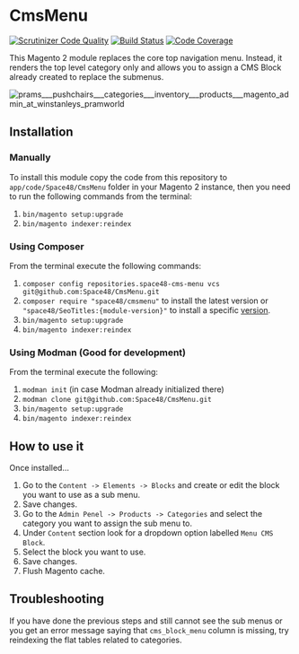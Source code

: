 # CmsMenu
[![Scrutinizer Code Quality](https://scrutinizer-ci.com/g/Space48/CmsMenu/badges/quality-score.png?b=master&s=2ef036b4914a67ab3a7629d4a7cd722d422fee77)](https://scrutinizer-ci.com/g/Space48/CmsMenu/?branch=master)
[![Build Status](https://scrutinizer-ci.com/g/Space48/CmsMenu/badges/build.png?b=master&s=cfd32528f9ec408b7280749154c22c49933d53d3)](https://scrutinizer-ci.com/g/Space48/CmsMenu/build-status/master)
[![Code Coverage](https://scrutinizer-ci.com/g/Space48/CmsMenu/badges/coverage.png?b=master&s=058641925edf8931d988a11aa92003121356a4ba)](https://scrutinizer-ci.com/g/Space48/CmsMenu/?branch=master)

This Magento 2 module replaces the core top navigation menu. Instead, it renders the top level category only and allows you to assign a CMS Block already created to replace the submenus.

![prams___pushchairs___categories___inventory___products___magento_admin_at_winstanleys_pramworld](https://user-images.githubusercontent.com/1080386/30594708-e2862734-9d46-11e7-8da8-fc941eb89514.jpg)

## Installation

### Manually 

To install this module copy the code from this repository to `app/code/Space48/CmsMenu` folder in your Magento 2 instance, then you need to run the following commands from the terminal:

1. `bin/magento setup:upgrade`
2. `bin/magento indexer:reindex`

### Using Composer

From the terminal execute the following commands:

1. `composer config repositories.space48-cms-menu vcs git@github.com:Space48/CmsMenu.git`
2. `composer require "space48/cmsmenu"` to install the latest version or `"space48/SeoTitles:{module-version}"` to install a specific [version](https://github.com/Space48/CmsMenu/releases).
3. `bin/magento setup:upgrade`
4. `bin/magento indexer:reindex`

### Using Modman (Good for development)

From the terminal execute the following:

1. `modman init` (in case Modman already initialized there)
2. `modman clone git@github.com:Space48/CmsMenu.git`
3. `bin/magento setup:upgrade`
4. `bin/magento indexer:reindex`

## How to use it

Once installed...

1. Go to the `Content -> Elements -> Blocks` and create or edit the block you want to use as a sub menu.
2. Save changes.
3. Go to the `Admin Penel -> Products -> Categories` and select the category you want to assign the sub menu to.
4. Under `Content` section look for a dropdown option labelled `Menu CMS Block`.
5. Select the block you want to use.
6. Save changes.
7. Flush Magento cache.

## Troubleshooting
If you have done the previous steps and still cannot see the sub menus or you get an error message saying that `cms_block_menu` column is missing, try reindexing the flat tables related to categories.
